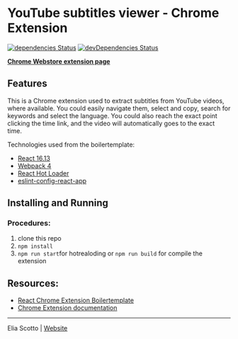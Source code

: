 # YouTube subtitles viewer - Chrome Extension

[![dependencies Status](https://david-dm.org/elias94/youtube-subtitles-viewer.svg)](https://david-dm.org/elias94/youtube-subtitles-viewer.svg)
[![devDependencies Status](https://david-dm.org/elias94/youtube-subtitles-viewer.svg)](https://david-dm.org/elias94/youtube-subtitles-viewer.svg)

**[Chrome Webstore extension page](https://chrome.google.com/webstore/detail/youtube-subtitles-viewer/ljblecifcbmcdjbabhimddlladlkfdfg)**

## Features

This is a Chrome extension used to extract subtitles from YouTube videos, where available. You could easily navigate them, select and copy, search for keywords and select the language. You could also reach the exact point clicking the time link, and the video will automatically goes to the exact time.

Technologies used from the boilertemplate:

- [React 16.13](https://reactjs.org)
- [Webpack 4](https://webpack.js.org/)
- [React Hot Loader](https://github.com/gaearon/react-hot-loader)
- [eslint-config-react-app](https://www.npmjs.com/package/eslint-config-react-app)

## Installing and Running

### Procedures:

1. clone this repo
2. `npm install`
3. `npm run start`for hotrealoding or `npm run build` for compile the extension

## Resources:

- [React Chrome Extension Boilertemplate](https://github.com/lxieyang/chrome-extension-boilerplate-react)
- [Chrome Extension documentation](https://developer.chrome.com/extensions/getstarted)

---

Elia Scotto | [Website](https://www.eliascotto.com)
